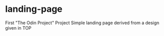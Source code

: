 # landing-page
First "The Odin Project" Project
Simple landing page derived from a design given in TOP